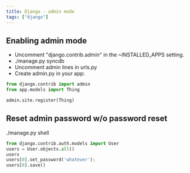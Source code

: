 ```yaml
---
title: Django - admin mode
tags: ["django"]
---
```


Enabling admin mode
-------------------

* Uncomment "django.contrib.admin" in the ~INSTALLED_APPS setting.
* ./manage.py syncdb
* Uncomment admin lines in urls.py
* Create admin.py in your app:

```python
from django.contrib import admin
from app.models import Thing

admin.site.register(Thing)
```

Reset admin password w/o password reset
---------------------------------------


 ./manage.py shell

```python
from django.contrib.auth.models import User
users = User.objects.all()
users
users[0].set_password('whatever');
users[0].save()
```

